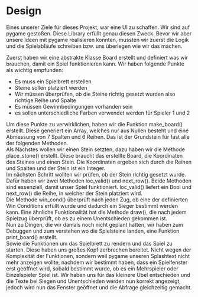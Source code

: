 # Design

Eines unserer Ziele für dieses Projekt, war eine UI zu schaffen. Wir sind auf pygame 
gestoßen. Diese Library erfüllt genau diesen Zweck. Bevor wir aber unsere Ideen mit pygame 
realisieren konnten, mussten wir zuerst die Logik und die Spielabläufe schreiben 
bzw. uns überlegen wie wir das machen.

Zuerst haben wir eine abstrakte Klasse Board erstellt und definiert was wir
brauchen, damit ein Spiel funktionieren kann. Wir haben 
folgende Punkte als wichtig empfunden: <br>
* Es muss ein Spielbrett erstellen
* Steine sollen platziert werden
* Wir müssen überprüfen, ob die Steine richtig gesetzt wurden also richtige Reihe und Spalte
* Es müssen Gewinnbedingungen vorhanden sein
* es sollen unterschiedliche Farben verwendet werden für Spieler 1 und 2

Um diese Punkte zu verwirklichen, haben wir die Funktion make_board() erstellt. Diese generiert ein 
Array, welches nur aus Nullen besteht und eine Abmessung von 7 Spalten und 6 Reihen. 
Das ist der Grundstein für fast alle der folgenden Methoden. <br>
Als Nächstes wollen wir einen Stein setzten, dazu haben wir die Methode place_stone() erstellt.
Diese braucht das erstellte Board, die Koordinaten des Steines und einen Stein.
Die Koordinaten ergeben sich durch die Reihen und Spalten und der Stein ist ein Integer. <br>
Im nächsten Schritt wollten wir prüfen, ob der Stein richtig gesetzt wurde.
Dafür haben wir zwei Methoden loc_valid() und next_row(). Beide Methoden sind
essenziell, damit unser Spiel funktioniert. loc_valid() liefert ein Bool und
next_row() die Reihe, in welcher der Stein platziert wird. <br>
Die Methode win_cond() überprüft nach jeden Zug, ob eine der definierten Win Conditions erfüllt wurde
und dadurch ein Sieger bestimmt werden kann. Eine ähnliche Funktionalität hat die Methode draw(), die
nach jedem Spielzug überprüft, ob es zu einem Unentschieden gekommen ist. <br>
Nun zu Dingen, die wir damals noch nicht geplant hatten, wir haben zum Debuggen und zum verstehen
wo die Spielsteine landen, eine Funktion print_board() erstellt. <br>
Sowie die Funktionen um das Spielbrett zu rendern und das Spiel zu starten.
Diese haben uns großes Kopf zerbrechen bereitet. Nicht wegen der 
Komplexität der Funktionen, sondern weil pygame unseren Splashtext
nicht mehr anzeigen wollte, nachdem wir bestimmt haben, dass ein Spielfenster erst 
geöffnet wird, sobald bestimmt wurde, ob es ein Mehrspieler oder Einzelspieler Spiel ist.
Wir haben uns für das kleinere Übel entschieden und die Texte bei Siegen und 
Unentschieden werden nun korrekt angezeigt, jedoch wird nun das Fenster geöffnet und die 
Abfrage gleichzeitig gemacht.
